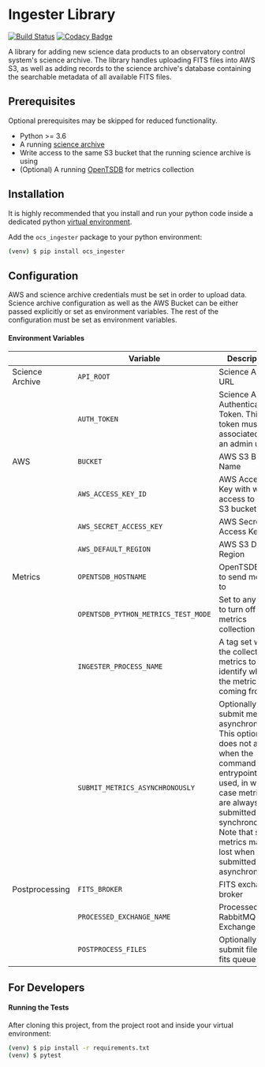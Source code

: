 # Ingester Library

[![Build Status](https://travis-ci.com/observatorycontrolsystem/ingester.svg?branch=master)](https://travis-ci.com/observatorycontrolsystem/ingester)
[![Codacy Badge](https://app.codacy.com/project/badge/Grade/24eb8debeb0c499ca192b4497a1f1e12)](https://www.codacy.com/gh/observatorycontrolsystem/ingester?utm_source=github.com&utm_medium=referral&utm_content=observatorycontrolsystem/ingester&utm_campaign=Badge_Grade)

A library for adding new science data products to an observatory control system's science archive. The library
handles uploading FITS files into AWS S3, as well as adding records to the science archive's database containing
the searchable metadata of all available FITS files.

## Prerequisites

Optional prerequisites may be skipped for reduced functionality.

-   Python >= 3.6
-   A running [science archive](https://github.com/observatorycontrolsystem/science-archive)
-   Write access to the same S3 bucket that the running science archive is using
-   (Optional) A running [OpenTSDB](http://opentsdb.net/) for metrics collection

## Installation

It is highly recommended that you install and run your python code inside a dedicated python
[virtual environment](https://docs.python.org/3/tutorial/venv.html).

Add the `ocs_ingester` package to your python environment:

```bash
(venv) $ pip install ocs_ingester
```

## Configuration

AWS and science archive credentials must be set in order to upload data. Science archive configuration as well as the
AWS Bucket can be either passed explicitly or set as environment variables. The rest of the configuration must be
set as environment variables.

#### Environment Variables

|                 | Variable                            | Description                                                                                                                                                                                                                                | Default                    |
| --------------- | ----------------------------------- | ------------------------------------------------------------------------------------------------------------------------------------------------------------------------------------------------------------------------------------------ | -------------------------- |
| Science Archive | `API_ROOT`                          | Science Archive URL                                                                                                                                                                                                                        | `"http://localhost:8000/"` |
|                 | `AUTH_TOKEN`                        | Science Archive Authentication Token. This token must be associated with an admin user.                                                                                                                                                    | _empty string_             |
| AWS             | `BUCKET`                            | AWS S3 Bucket Name                                                                                                                                                                                                                         | `ingestertest`             |
|                 | `AWS_ACCESS_KEY_ID`                 | AWS Access Key with write access to the S3 bucket                                                                                                                                                                                          | _empty string_             |
|                 | `AWS_SECRET_ACCESS_KEY`             | AWS Secret Access Key                                                                                                                                                                                                                      | _empty string_             |
|                 | `AWS_DEFAULT_REGION`                | AWS S3 Default Region                                                                                                                                                                                                                      | _empty string_             |
| Metrics         | `OPENTSDB_HOSTNAME`                 | OpenTSDB Host to send metrics to                                                                                                                                                                                                           | _empty string_             |
|                 | `OPENTSDB_PYTHON_METRICS_TEST_MODE` | Set to any value to turn off metrics collection                                                                                                                                                                                            | `False`                    |
|                 | `INGESTER_PROCESS_NAME`             | A tag set with the collected metrics to identify where the metrics are coming from                                                                                                                                                         | `ingester`                 |
|                 | `SUBMIT_METRICS_ASYNCHRONOUSLY`     | Optionally submit metrics asynchronously. This option does not apply when the command line entrypoint is used, in which case metrics are always submitted synchronously. Note that some metrics may be lost when submitted asynchronously. | `False`                    |
| Postprocessing  | `FITS_BROKER`                       | FITS exchange broker                                                                                                                                                                                                                       | `memory://localhost`       |
|                 | `PROCESSED_EXCHANGE_NAME`           | Processed files RabbitMQ Exchange Name                                                                                                                                                                                                     | `archived_fits`            |
|                 | `POSTPROCESS_FILES`                 | Optionally submit files to fits queue                                                                                                                                                                                                      | `True`                     |

## For Developers

#### Running the Tests

After cloning this project, from the project root and inside your virtual environment:

```bash
(venv) $ pip install -r requirements.txt
(venv) $ pytest
```
